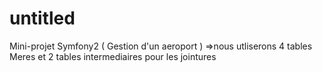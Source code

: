 # untitled
Mini-projet Symfony2 ( Gestion d'un aeroport )
=>nous utliserons 4 tables Meres et 2 tables intermediaires pour les jointures 
